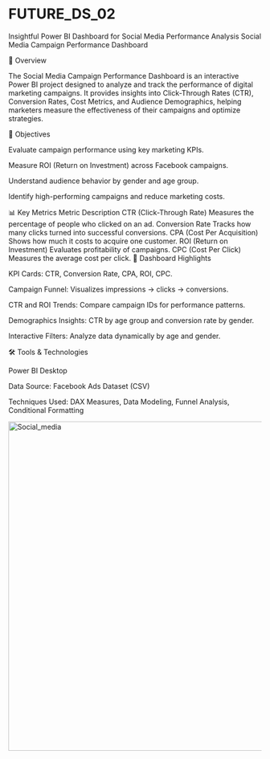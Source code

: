 # FUTURE_DS_02
Insightful Power BI Dashboard for Social Media Performance Analysis
Social Media Campaign Performance Dashboard

🧩 Overview

The Social Media Campaign Performance Dashboard is an interactive Power BI project designed to analyze and track the performance of digital marketing campaigns.
It provides insights into Click-Through Rates (CTR), Conversion Rates, Cost Metrics, and Audience Demographics, helping marketers measure the effectiveness of their campaigns and optimize strategies.

🎯 Objectives

Evaluate campaign performance using key marketing KPIs.

Measure ROI (Return on Investment) across Facebook campaigns.

Understand audience behavior by gender and age group.

Identify high-performing campaigns and reduce marketing costs.

📊 Key Metrics
Metric	Description
CTR (Click-Through Rate)	Measures the percentage of people who clicked on an ad.
Conversion Rate	Tracks how many clicks turned into successful conversions.
CPA (Cost Per Acquisition)	Shows how much it costs to acquire one customer.
ROI (Return on Investment)	Evaluates profitability of campaigns.
CPC (Cost Per Click)	Measures the average cost per click.
🧠 Dashboard Highlights

KPI Cards: CTR, Conversion Rate, CPA, ROI, CPC.

Campaign Funnel: Visualizes impressions → clicks → conversions.

CTR and ROI Trends: Compare campaign IDs for performance patterns.

Demographics Insights: CTR by age group and conversion rate by gender.

Interactive Filters: Analyze data dynamically by age and gender.

🛠️ Tools & Technologies

Power BI Desktop

Data Source: Facebook Ads Dataset (CSV)

Techniques Used: DAX Measures, Data Modeling, Funnel Analysis, Conditional Formatting

<img width="1167" height="656" alt="Social_media" src="https://github.com/user-attachments/assets/c5fc7748-6866-4432-8c17-d2982105d954" />

